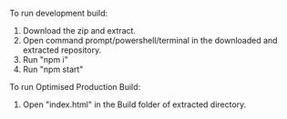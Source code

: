 To run development build:
1. Download the zip and extract.
2. Open command prompt/powershell/terminal in the downloaded and extracted repository.
3. Run "npm i"
4. Run "npm start"

To run Optimised Production Build:
1. Open "index.html" in the Build folder of extracted directory.
